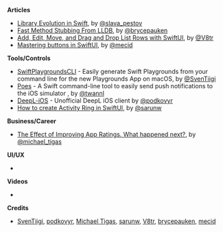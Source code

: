
**Articles**

* [Library Evolution in Swift](https://swift.org/blog/library-evolution/), by [@slava_pestov](https://twitter.com/slava_pestov/)
* [Fast Method Stubbing From LLDB](https://bryce.co/lldb-method-stubbing/), by [@brycepauken](https://twitter.com/brycepauken)
* [Add, Edit, Move, and Drag and Drop List Rows with SwiftUI](https://www.vadimbulavin.com/add-edit-move-and-drag-and-drop-in-swiftui-list/), by [@V8tr](https://twitter.com/V8tr)
* [Mastering buttons in SwiftUI](https://swiftwithmajid.com/2020/02/19/mastering-buttons-in-swiftui/), by [@mecid](https://twitter.com/mecid)

**Tools/Controls**

* [SwiftPlaygroundsCLI](https://github.com/SvenTiigi/SwiftPlaygroundsCLI) - Easily generate Swift Playgrounds from your command line for the new Playgrounds App on macOS, by [@SvenTiigi](https://twitter.com/SvenTiigi)
* [Poes](https://github.com/AvdLee/Poes) - A Swift command-line tool to easily send push notifications to the iOS simulator , by [@twannl](https://www.twitter.com/twannl)
* [DeepL-iOS](https://github.com/podkovyrin/deepl-ios) - Unofficial DeepL iOS client by [@podkovyr](http://twitter.com/podkovyr)
* [How to create Activity Ring in SwiftUI](https://sarunw.com/posts/how-to-create-activity-ring-in-swiftui/), by [@sarunw](https://twitter.com/sarunw)

**Business/Career**

* [The Effect of Improving App Ratings. What happened next?](https://heyimakeapps.com/blog/the-effect-of-improving-app-ratings-what-happened-next), by [@michael_tigas](http://twitter.com/michael_tigas)

**UI/UX**

* 

**Videos**

* 

**Credits**

* [SvenTiigi](https://github.com/SvenTiigi), [podkovyr](https://github.com/podkovyrin), [Michael Tigas](https://github.com/teeeeeegz/), [sarunw](https://github.com/sarunw), [V8tr](https://github.com/V8tr), [brycepauken](https://github.com/brycepauken), [mecid](https://github.com/mecid)
